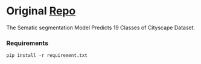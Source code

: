 # Original [Repo](https://github.com/PingoLH/FCHarDNet.git)

The Sematic segmentation Model Predicts 19 Classes of Cityscape Dataset.

### Requirements

`pip install -r requirement.txt`
